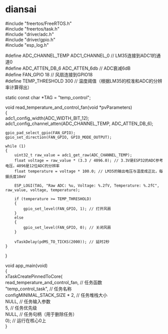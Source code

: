 # diansai
#include "freertos/FreeRTOS.h"  
#include "freertos/task.h"  
#include "driver/adc.h"  
#include "driver/gpio.h"  
#include "esp_log.h"  
  
#define ADC_CHANNEL_TEMP  ADC1_CHANNEL_0  // LM35连接到ADC1的通道0  
#define ADC_ATTEN_DB_6    ADC_ATTEN_6db    // ADC衰减6dB  
#define FAN_GPIO          18              // 风扇连接到GPIO18  
#define TEMP_THRESHOLD    300             // 温度阈值（根据LM35的校准和ADC的分辨率计算得出）  
  
static const char *TAG = "temp_control";  
  
void read_temperature_and_control_fan(void *pvParameters)  
{  
    adc1_config_width(ADC_WIDTH_BIT_12);  
    adc1_config_channel_atten(ADC_CHANNEL_TEMP, ADC_ATTEN_DB_6);  
  
    gpio_pad_select_gpio(FAN_GPIO);  
    gpio_set_direction(FAN_GPIO, GPIO_MODE_OUTPUT);  
  
    while (1)  
    {  
        uint32_t raw_value = adc1_get_raw(ADC_CHANNEL_TEMP);  
        float voltage = raw_value * (3.3 / 4096.0); // 3.3V是ESP32的ADC参考电压，4096是12位ADC的分辨率  
        float temperature = voltage * 100.0; // LM35的输出电压与温度成正比，每摄氏度10mV  
  
        ESP_LOGI(TAG, "Raw ADC: %u, Voltage: %.2fV, Temperature: %.2fC", raw_value, voltage, temperature);  
  
        if (temperature >= TEMP_THRESHOLD)  
        {  
            gpio_set_level(FAN_GPIO, 1); // 打开风扇  
        }  
        else  
        {  
            gpio_set_level(FAN_GPIO, 0); // 关闭风扇  
        }  
  
        vTaskDelay(pdMS_TO_TICKS(2000)); // 延时2秒  
    }  
}  
  
void app_main(void)  
{  
    xTaskCreatePinnedToCore(  
        read_temperature_and_control_fan,    // 任务函数  
        "temp_control_task",                 // 任务名称  
        configMINIMAL_STACK_SIZE * 2,        // 任务堆栈大小  
        NULL,                                // 任务输入参数  
        5,                                   // 任务优先级  
        NULL,                                // 任务句柄（用于删除任务）  
        0);                                  // 运行在核心0上  
}
